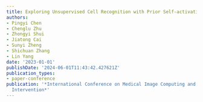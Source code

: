 ```yaml
---
title: Exploring Unsupervised Cell Recognition with Prior Self-activation Maps
authors:
- Pingyi Chen
- Chenglu Zhu
- Zhongyi Shui
- Jiatong Cai
- Sunyi Zheng
- Shichuan Zhang
- Lin Yang
date: '2023-01-01'
publishDate: '2024-06-01T11:43:42.427621Z'
publication_types:
- paper-conference
publication: '*International Conference on Medical Image Computing and Computer-Assisted
  Intervention*'
---
```


